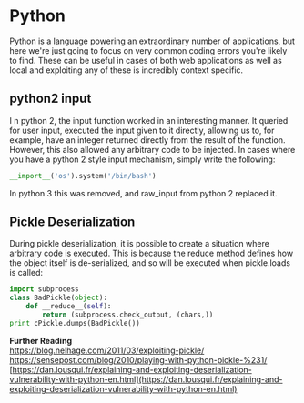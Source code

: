 # Python

Python is a language powering an extraordinary number of applications, but here we're just going to focus on very common coding errors you're likely to find. These can be useful in cases of both web applications as well as local and exploiting any of these is incredibly context specific.

## python2 input

In python 2, the input function worked in an interesting manner. It queried for user input, executed the input given to it directly, allowing us to, for example, have an integer returned directly from the result of the function. However, this also allowed any arbitrary code to be injected. In cases where you have a python 2 style input mechanism, simply write the following:

```python
__import__('os').system('/bin/bash')
```

In python 3 this was removed, and raw\_input from python 2 replaced it.

## Pickle Deserialization

During pickle deserialization, it is possible to create a situation where arbitrary code is executed. This is because the reduce method defines how the object itself is de-serialized, and so will be executed when pickle.loads is called:

```python
import subprocess
class BadPickle(object):
    def __reduce__(self):
        return (subprocess.check_output, (chars,))
print cPickle.dumps(BadPickle())
```

**Further Reading**   
[https://blog.nelhage.com/2011/03/exploiting-pickle/   
](https://blog.nelhage.com/2011/03/exploiting-pickle/%20)[https://sensepost.com/blog/2010/playing-with-python-pickle-%231/   
](https://sensepost.com/blog/2010/playing-with-python-pickle-%231/%20)[https://dan.lousqui.fr/explaining-and-exploiting-deserialization-vulnerability-with-python-en.html](https://dan.lousqui.fr/explaining-and-exploiting-deserialization-vulnerability-with-python-en.html)

